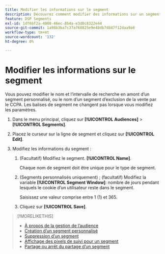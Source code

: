 ```yaml
---
title: Modifier les informations sur le segment
description: Découvrez comment modifier des informations sur un segment d’opposition à la vente personnalisé ou CCPA.
feature: DSP Segments
exl-id: 1df6bf2a-4008-46ec-8b4a-e3d0c8322e44
source-git-commit: 1a98b3ba7c37a768825e9e48db7d847f12daa9a0
workflow-type: tm+mt
source-wordcount: '132'
ht-degree: 0%

---
```


# Modifier les informations sur le segment

Vous pouvez modifier le nom et l’intervalle de recherche en amont d’un segment personnalisé, ou le nom d’un segment d’exclusion de la vente par le CCPA. Les balises de segment ne changent pas lorsque vous modifiez les paramètres.

1. Dans le menu principal, cliquez sur **[!UICONTROL Audiences]** > **[!UICONTROL Segments]**.

1. Placez le curseur sur la ligne de segment et cliquez sur **[!UICONTROL Edit]**.

1. Modifiez les informations du segment :

   1. (Facultatif) Modifiez le segment. **[!UICONTROL Name]**.

      Chaque nom de segment doit être unique pour le type de segment.

   1. (Segments personnalisés uniquement) ; (facultatif) Modifiez la variable **[!UICONTROL Segment Window]**: nombre de jours pendant lesquels le cookie d’un utilisateur reste dans le segment.

      Saisissez une valeur comprise entre 1 (1) et 365.

   1. Cliquez sur **[!UICONTROL Save]**.

>[!MORELIKETHIS]
>
>* [À propos de la gestion de l’audience](audience-about.md)
>* [Création d’un segment personnalisé](custom-segment-create.md)
>* [Suppression d’un segment](segment-delete.md)
>* [Affichage des pixels de suivi pour un segment](segment-view-pixels.md)
>* [Partage ou arrêt du partage d’un segment](segment-share.md)

